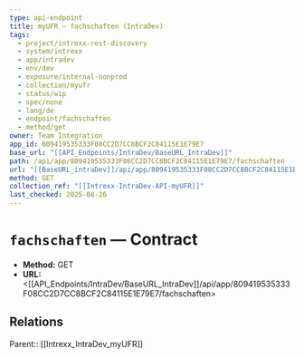 ```yaml
---
type: api-endpoint
title: myUFR — fachschaften (IntraDev)
tags:
  - project/intrexx-rest-discovery
  - system/intrexx
  - app/intradev
  - env/dev
  - exposure/internal-nonprod
  - collection/myufr
  - status/wip
  - spec/none
  - lang/de
  - endpoint/fachschaften
  - method/get
owner: Team Integration
app_id: 809419535333F08CC2D7CC8BCF2C84115E1E79E7
base_url: "[[API_Endpoints/IntraDev/BaseURL_IntraDev]]"
path: /api/app/809419535333F08CC2D7CC8BCF2C84115E1E79E7/fachschaften
url: "[[BaseURL_intraDev]]/api/app/809419535333F08CC2D7CC8BCF2C84115E1E79E7/fachschaften"
method: GET
collection_ref: "[[Intrexx-IntraDev-API-myUFR]]"
last_checked: 2025-08-26
---
```


# `fachschaften` — Contract
- **Method:** GET
- **URL:** <[[API_Endpoints/IntraDev/BaseURL_IntraDev]]/api/app/809419535333F08CC2D7CC8BCF2C84115E1E79E7/fachschaften>

## Relations
Parent:: [[Intrexx_IntraDev_myUFR]]
